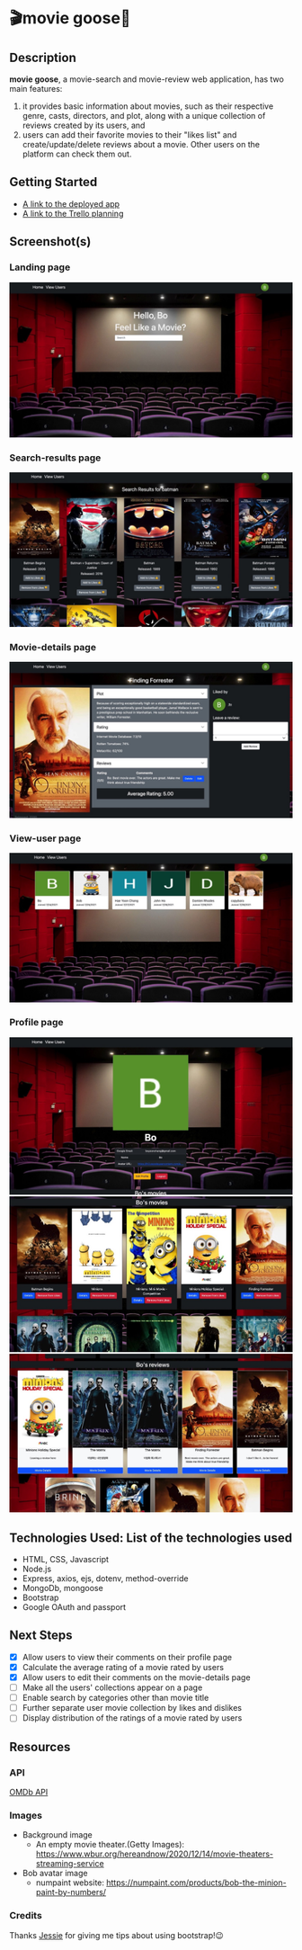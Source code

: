 # 🎬movie goose🐥

## Description

**movie goose**, a movie-search and movie-review web application, has two main features: 
1) it provides basic information about movies, such as their respective genre, casts, directors, and plot, along with a unique collection of reviews created by its users, and
2) users can add their favorite movies to their "likes list" and create/update/delete reviews about a movie. Other users on the platform can check them out. 


## Getting Started
- [A link to the deployed app](https://movie-goose.herokuapp.com)
- [A link to the Trello planning](https://trello.com/b/dnfntKkm/unit2-project)

## Screenshot(s)

### Landing page
![](/images/landing_page.jpeg)

### Search-results page
![](/images/search_results.jpeg)

### Movie-details page
![](/images/movie_details.jpeg)

### View-user page
![](/images/users.jpeg)

### Profile page
![](/images/profile0.jpeg)
![](/images/profile1.jpeg)
![](/images/profile2.jpeg)


## Technologies Used: List of the technologies used
- HTML, CSS, Javascript
- Node.js
- Express, axios, ejs, dotenv, method-override
- MongoDb, mongoose
- Bootstrap
- Google OAuth and passport 


## Next Steps
- [X] Allow users to view their comments on their profile page
- [X] Calculate the average rating of a movie rated by users
- [X] Allow users to edit their comments on the movie-details page
- [ ] Make all the users' collections appear on a page
- [ ] Enable search by categories other than movie title
- [ ] Further separate user movie collection by likes and dislikes
- [ ] Display distribution of the ratings of a movie rated by users

## Resources
### API

[OMDb API](https://www.omdbapi.com/)

### Images
- Background image
  - An empty movie theater.(Getty Images): https://www.wbur.org/hereandnow/2020/12/14/movie-theaters-streaming-service 
- Bob avatar image
  - numpaint website: https://numpaint.com/products/bob-the-minion-paint-by-numbers/

### Credits

Thanks [Jessie](https://github.com/jessq1) for giving me tips about using bootstrap!😉
